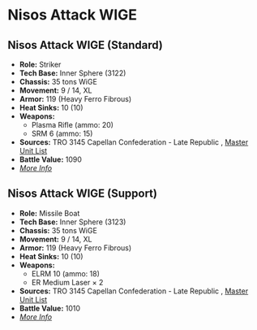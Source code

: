# Nisos Attack WIGE 

## Nisos Attack WIGE (Standard) 

- **Role:** Striker 
- **Tech Base:** Inner Sphere (3122) 
- **Chassis:** 35 tons WiGE 
- **Movement:** 9 / 14, XL 
- **Armor:** 119 (Heavy Ferro Fibrous) 
- **Heat Sinks:** 10 (10) 
- **Weapons:** 
  - Plasma Rifle (ammo: 20) 
  - SRM 6 (ammo: 15) 
- **Sources:** TRO 3145 Capellan Confederation - Late Republic , [Master Unit List](http://masterunitlist.info/Unit/Details/6438) 
- **Battle Value:** 1090 
- [*More Info*](nisos_attack_wige/nisos_attack_wige_standard.md) 

## Nisos Attack WIGE (Support) 

- **Role:** Missile Boat 
- **Tech Base:** Inner Sphere (3123) 
- **Chassis:** 35 tons WiGE 
- **Movement:** 9 / 14, XL 
- **Armor:** 119 (Heavy Ferro Fibrous) 
- **Heat Sinks:** 10 (10) 
- **Weapons:** 
  - ELRM 10 (ammo: 18) 
  - ER Medium Laser × 2 
- **Sources:** TRO 3145 Capellan Confederation - Late Republic , [Master Unit List](http://masterunitlist.info/Unit/Details/6439) 
- **Battle Value:** 1010 
- [*More Info*](nisos_attack_wige/nisos_attack_wige_support.md) 

